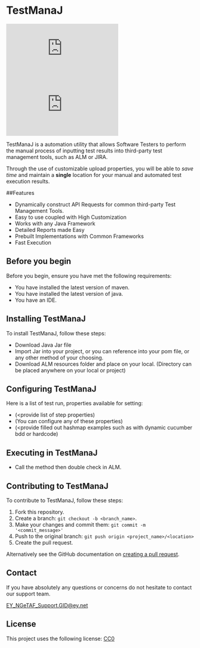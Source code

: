 # TestManaJ

<!--- These are examples. See https://shields.io for others or to customize this set of shields. You might want to include dependencies, project status and licence info here --->
![GitHub repo size](https://img.shields.io/github/repo-size/scottydocs/README-template.md)
![GitHub contributors](https://img.shields.io/github/contributors/scottydocs/README-template.md)




TestManaJ is a automation utility that allows Software Testers to perform the manual process of inputting test results into third-party test management tools, such as ALM or JIRA.

<!---This utility, developed in Java, dynamically constructs API requests for common third-party test management tools, such as ALM.
--->

Through the use of customizable upload properties, you will be able to *save time* and maintain a **single** location for your manual and automated test execution results.





##Features
* Dynamically construct API Requests for common third-party Test Management Tools.
* Easy to use coupled with High Customization
* Works with any Java Framework
* Detailed Reports made Easy
* Prebuilt Implementations with Common Frameworks
* Fast Execution

## Before you begin

Before you begin, ensure you have met the following requirements:

* You have installed the latest version of maven.
* You have installed the latest version of java.
* You have an IDE.

<!--- These are just example requirements. Add, duplicate or remove as required
* You have installed the latest version of `<coding_language/dependency/requirement_1>`
* You have a `<Windows/Linux/Mac>` machine. State which OS is supported/which is not.
* You have read `<guide/link/documentation_related_to_project>`.--->

## Installing TestManaJ

To install TestManaJ, follow these steps:

* Download Java Jar file
* Import Jar into your project, or you can reference into your pom file, or any other method of your choosing.
* Download ALM resources folder and place on your local. (Directory can be placed anywhere on your local or project)


<!---Linux and macOS:
```
<install_command>
```

Windows:
```
<install_command>
```
## Using TestManaJ

To use <project_name>, follow these steps:

```
<usage_example>
```

Add run commands and examples you think users will find useful. Provide an options reference for bonus points!

--->

## Configuring TestManaJ
Here is a list of test run, properties available for setting:



* (<provide list of step properties)
* (You can configure any of these properties)
* (<provide filled out hashmap examples such as with dynamic cucumber bdd or hardcode)

## Executing in TestManaJ
* Call the method then double check in ALM.

## Contributing to TestManaJ
<!--- If your README is long or you have some specific process or steps you want contributors to follow, consider creating a separate CONTRIBUTING.md file--->
To contribute to TestManaJ, follow these steps:

1. Fork this repository.
2. Create a branch: `git checkout -b <branch_name>`.
3. Make your changes and commit them: `git commit -m '<commit_message>'`
4. Push to the original branch: `git push origin <project_name>/<location>`
5. Create the pull request.

Alternatively see the GitHub documentation on [creating a pull request](https://help.github.com/en/github/collaborating-with-issues-and-pull-requests/creating-a-pull-request).

<!---## Contributors

Thanks to the following people who have contributed to this project:

* [@sethmwatson](https://github.com/sethmwatson) 📖
* Teddy Gajewski 🐛📖
* Justin Hanke 🐛

You might want to consider using something like the [All Contributors](https://github.com/all-contributors/all-contributors) specification and its [emoji key](https://allcontributors.org/docs/en/emoji-key).
--->

## Contact

If you have absolutely any questions or concerns do not hesitate to contact our support team.  

 EY_NGeTAF_Support.GID@ey.net

## License
<!--- If you're not sure which open license to use see https://choosealicense.com/--->

This project uses the following license: [CC0](<link>)


